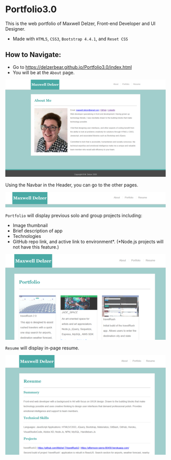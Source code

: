 # Portfolio3.0

This is the web portfolio of Maxwell Delzer, Front-end Developer and UI Designer.

* Made with `HTML5`, `CSS3`, `Bootstrap 4.4.1`, and `Reset CSS`

## How to Navigate:

* Go to <https://delzerbear.github.io/Portfolio3.0/index.html>
* You will be at the `About` page.

![Portfolio About page](assets/images/portfolio3_home.png)

Using the Navbar in the Header, you can go to the other pages.

![Portfolio Navbar](assets/images/portfolio3_navbar.png)

`Portfolio` will display previous solo and group projects including:
* Image thumbnail
* Brief description of app
* Technologies
* GitHub repo link, and active link to environment*. (*Node.js projects will not have this feature.)

![Portfolio Display](assets/images/portfolio3_portfolio.png)

`Resume` will display in-page resume.

![Portfolio Resume page](assets/images/portfolio3_resume.png)
